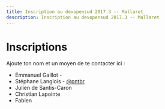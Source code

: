 ```yaml
---
title: Inscription au devopensud 2017.3 -- Mallaret
description: Inscription au devopensud 2017.3 -- Mallaret
---
```


# Inscriptions

Ajoute ton nom et un moyen de te contacter ici :
- Emmanuel Gaillot - 
- Stéphane Langlois - [@pntbr](https://mamot.fr/@pntbr)
- Julien de Santis-Caron
- Christian Lapointe
- Fabien

